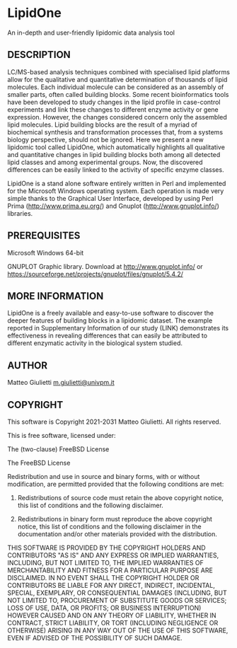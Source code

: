 # LipidOne
An in-depth and user-friendly lipidomic data analysis tool


DESCRIPTION
-----------

LC/MS-based analysis techniques combined with specialised lipid platforms allow for the qualitative and quantitative determination of thousands of lipid molecules. Each individual molecule can be considered as an assembly of smaller parts, often called building blocks. Some recent bioinformatics tools have been developed to study changes in the lipid profile in case-control experiments and link these changes to different enzyme activity or gene expression. However, the changes considered concern only the assembled lipid molecules. Lipid building blocks are the result of a myriad of biochemical synthesis and transformation processes that, from a systems biology perspective, should not be ignored. Here we present a new lipidomic tool called LipidOne, which automatically highlights all qualitative and quantitative changes in lipid building blocks both among all detected lipid classes and among experimental groups. Now, the discovered differences can be easily linked to the activity of specific enzyme classes.


LipidOne is a stand alone software entirely written in Perl and implemented for the Microsoft Windows operating system. Each operation is made very simple thanks to the Graphical User Interface, developed by using Perl Prima (http://www.prima.eu.org/) and Gnuplot (http://www.gnuplot.info/) libraries. 

PREREQUISITES
-------------
Microsoft Windows 64-bit

GNUPLOT Graphic library. Download at http://www.gnuplot.info/ or https://sourceforge.net/projects/gnuplot/files/gnuplot/5.4.2/


MORE INFORMATION
----------------
LipidOne is a freely available and easy-to-use software to discover the deeper features of building blocks in a lipidomic dataset. The example reported in Supplementary Information of our study (LINK) demonstrates its effectiveness in revealing differences that can easily be attributed to different enzymatic activity in the biological system studied.

AUTHOR
------
Matteo Giulietti m.giulietti@univpm.it























COPYRIGHT
--------
This software is
Copyright 2021-2031 Matteo Giulietti. All rights reserved.

This is free software, licensed under:

  The (two-clause) FreeBSD License

The FreeBSD License

Redistribution and use in source and binary forms, with or without
modification, are permitted provided that the following conditions are
met:

  1. Redistributions of source code must retain the above copyright
     notice, this list of conditions and the following disclaimer.

  2. Redistributions in binary form must reproduce the above copyright
     notice, this list of conditions and the following disclaimer in the
     documentation and/or other materials provided with the
     distribution.

THIS SOFTWARE IS PROVIDED BY THE COPYRIGHT HOLDERS AND CONTRIBUTORS
"AS IS" AND ANY EXPRESS OR IMPLIED WARRANTIES, INCLUDING, BUT NOT
LIMITED TO, THE IMPLIED WARRANTIES OF MERCHANTABILITY AND FITNESS FOR
A PARTICULAR PURPOSE ARE DISCLAIMED. IN NO EVENT SHALL THE COPYRIGHT
HOLDER OR CONTRIBUTORS BE LIABLE FOR ANY DIRECT, INDIRECT, INCIDENTAL,
SPECIAL, EXEMPLARY, OR CONSEQUENTIAL DAMAGES (INCLUDING, BUT NOT
LIMITED TO, PROCUREMENT OF SUBSTITUTE GOODS OR SERVICES; LOSS OF USE,
DATA, OR PROFITS; OR BUSINESS INTERRUPTION) HOWEVER CAUSED AND ON ANY
THEORY OF LIABILITY, WHETHER IN CONTRACT, STRICT LIABILITY, OR TORT
(INCLUDING NEGLIGENCE OR OTHERWISE) ARISING IN ANY WAY OUT OF THE USE
OF THIS SOFTWARE, EVEN IF ADVISED OF THE POSSIBILITY OF SUCH DAMAGE.
